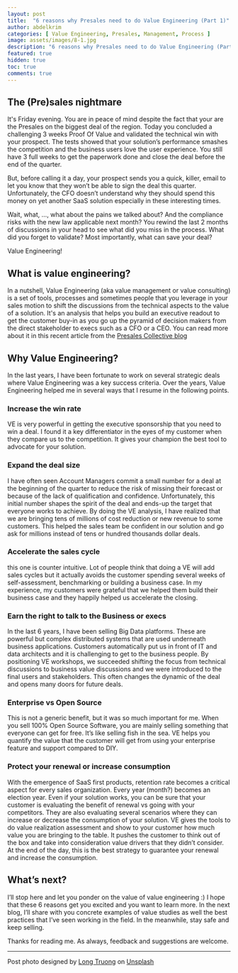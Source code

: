 ```yaml
---
layout: post
title:  "6 reasons why Presales need to do Value Engineering (Part 1)"
author: abdelkrim
categories: [ Value Engineering, Presales, Management, Process ]
image: assets/images/8-1.jpg
description: "6 reasons why Presales need to do Value Engineering (Part 1)"
featured: true
hidden: true
toc: true
comments: true
---
```

## The (Pre)sales nightmare

It's Friday evening. You are in peace of mind despite the fact that your are the Presales on the biggest deal of the region. 
Today you concluded a challenging 3 weeks Proof Of Value and validated the technical win with your prospect. The tests showed that your solution’s 
performance smashes the competition and the business users love the user experience. You still have 3 full weeks to get the paperwork done and close the deal 
before the end of the quarter.
 
But, before calling it a day, your prospect sends you a quick, killer, email to let you know that they won’t be able to sign the deal this quarter. 
Unfortunately, the CFO doesn’t understand why they should spend this money on yet another SaaS solution especially in these interesting times.

Wait, what, …, what about the pains we talked about? And the compliance risks with the new law applicable next month? You rewind the last 2 months of discussions 
in your head to see what did you miss in the process. What did you forget to validate? Most importantly, what can save your deal? 

Value Engineering!

## What is value engineering?

In a nutshell, Value Engineering (aka value management or value consulting) is a set of tools, processes and sometimes people that you leverage in your 
sales motion to shift the discussions from the technical aspects to the value of a solution. It's an analysis that helps you build an executive readout to 
get the customer buy-in as you go up the pyramid of decision makers from the direct stakeholder to execs such as a CFO or a CEO. You can read more about 
it in this recent article from the [Presales Collective blog](https://www.presalescollective.com/post/what-is-value-consulting)

## Why Value Engineering?

In the last years, I have been fortunate to work on several strategic deals where Value Engineering was a key success criteria. 
Over the years, Value Engineering helped me in several ways that I resume in the following points.

### Increase the win rate

VE is very powerful in getting the executive sponsorship that you need to win a deal. I found it a key differentiator in the eyes of my customer when they compare us to the competition. It gives your champion the best tool to advocate for your solution.

### Expand the deal size

I have often seen Account Managers commit a small number for a deal at the beginning of the quarter to reduce the risk of missing their forecast or because of the lack of qualification and confidence. Unfortunately, this initial number shapes the spirit of the deal and ends-up the target that everyone works to achieve. By doing the VE analysis, I have realized that we are bringing tens of millions of cost reduction or new revenue to some customers. This helped the sales team be confident in our solution and go ask for millions instead of tens or hundred thousands dollar deals. 

### Accelerate the sales cycle
this one is counter intuitive. Lot of people think that doing a VE will add sales cycles but it actually avoids the customer spending several weeks of self-assessment, benchmarking or building a business case. In my experience, my customers were grateful that we helped them build their business case and they happily helped us accelerate the closing.

### Earn the right to talk to the Business or execs

In the last 6 years, I have been selling Big Data platforms. These are powerful but complex distributed systems that are used underneath business applications. Customers automatically put us in front of IT and data architects and it is challenging to get to the business people. By positioning VE workshops, we succeeded shifting the focus from technical discussions to business value discussions and we were introduced to the final users and stakeholders. This often changes the dynamic of the deal and opens many doors for future deals. 

### Enterprise vs Open Source

This is not a generic benefit, but it was so much important for me. When you sell 100% Open Source Software, you are mainly selling something that everyone can get for free. It’s like selling fish in the sea. VE helps you quantify the value that the customer will get from using your enterprise feature and support compared to DIY. 

### Protect your renewal or increase consumption

With the emergence of SaaS first products, retention rate becomes a critical aspect for every sales organization. Every year (month?) becomes an election year. Even if your solution works, you can be sure that your customer is evaluating the benefit of renewal vs going with your competitors. They are also evaluating several scenarios where they can increase or decrease the consumption of your solution. VE gives the tools to do value realization assessment and show to your customer how much value you are bringing to the table. It pushes the customer to think out of the box and take into consideration value drivers that they didn’t consider. At the end of the day, this is the best strategy to guarantee your renewal and increase the consumption. 

## What’s next?

I’ll stop here and let you ponder on the value of value engineering :) I hope that these 6 reasons get you excited and you want to learn more. In the next blog, I’ll share with you concrete examples of value studies as well the best practices that I’ve seen working in the field. In the meanwhile, stay safe and keep selling.

Thanks for reading me. As always, feedback and suggestions are welcome.

---
Post photo designed by [Long Truong](https://unsplash.com/@frostbud) on [Unsplash](https://unsplash.com/)  
